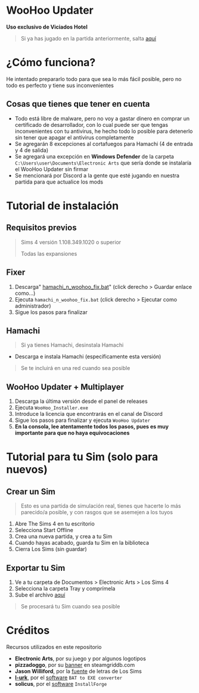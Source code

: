 # WooHoo Updater
**Uso exclusivo de Viciados Hotel**

> Si ya has jugado en la partida anteriormente, salta [aquí](https://github.com/Hotel-Viciados/WooHoo-Updater?tab=readme-ov-file#woohoo-updater--multiplayer)

# ¿Cómo funciona?

He intentado prepararlo todo para que sea lo más fácil posible, pero no todo es perfecto y tiene sus inconvenientes

## Cosas que tienes que tener en cuenta

 - Todo está libre de malware, pero no voy a gastar dinero en comprar un certificado de desarrollador, con lo cual puede ser que tengas inconvenientes con tu antivirus, he hecho todo lo posible para detenerlo sin tener que apagar el antivirus completamente
 - Se agregarán 8 excepciones al cortafuegos para Hamachi (4 de entrada y 4 de salida)
 - Se agregará una excepción en **Windows Defender** de la carpeta `C:\Users\user\Documents\Electronic Arts` que sería donde se instalaría el WooHoo Updater sin firmar
 - Se mencionará por Discord a la gente que esté jugando en nuestra partida para que actualice los mods

# Tutorial de instalación

## **Requisitos previos**

> Sims 4 versión 1.108.349.1020 o superior
> 
> Todas las expansiones

## **Fixer**

 1. Descarga" [hamachi_n_woohoo_fix.bat](https://github.com/Hotel-Viciados/WooHoo-Updater/blob/main/first_init/hamachi_n_woohoo_fix.bat)"  (click derecho > Guardar enlace como...)
 2. Ejecuta `hamachi_n_woohoo_fix.bat` (click derecho > Ejecutar como administrador)
 3. Sigue los pasos para finalizar

## **Hamachi**

> Si ya tienes Hamachi, desinstala Hamachi
 - Descarga e instala Hamachi (específicamente esta versión)
> Se te incluirá en una red cuando sea posible

## **WooHoo Updater + Multiplayer**

 1. Descarga la última versión desde el panel de releases
 2. Ejecuta `WooHoo_Installer.exe`
 3. Introduce la licencia que encontrarás en el canal de Discord
 4. Sigue los pasos para finalizar y ejecuta `WooHoo Updater`
 5. **En la consola, lee atentamente todos los pasos, pues es muy importante para que no haya equivocaciones**

# Tutorial para tu Sim (solo para nuevos)

## Crear un Sim

> Esto es una partida de simulación real, tienes que hacerte lo más parecido/a posible, y con rasgos que se asemejen a los tuyos

 1. Abre The Sims 4 en tu escritorio
 2. Selecciona Start Offline
 3. Crea una nueva partida, y crea a tu Sim
 4. Cuando hayas acabado, guarda tu Sim en la biblioteca
 5. Cierra Los Sims (sin guardar)

## Exportar tu Sim

 1. Ve a tu carpeta de Documentos > Electronic Arts > Los Sims 4
 2. Selecciona la carpeta Tray y comprímela
 3. Sube el archivo [aquí](https://form.jotform.com/242485937607064)

> Se procesará tu Sim cuando sea posible

# Créditos
Recursos utilizados en este repositorio

 - **Electronic Arts**, por su juego y por algunos logotipos
 - **pizzadoggo**, por su [banner](https://www.steamgriddb.com/grid/335142) en steamgriddb.com
 - **Jason Williford**, por la [fuente](https://dafontsfree.net/the-sims-sans-sc-bold-font-download.html) de letras de Los Sims
 - [**l-urk**](https://github.com/l-urk), por el [software](https://github.com/l-urk/Bat-To-Exe-Converter-64-Bit/releases) `BAT to EXE converter`
 - **solicus**, por el [software](https://installforge.net/) `InstallForge`
